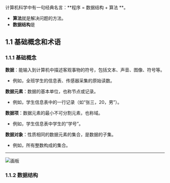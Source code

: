 计算机科学中有一句经典名言：**程序 = 数据结构 + 算法 **。

+ **算法**就是解决问题的方法。
+ **数据结构**是

## 1.1 基础概念和术语
### 1.1.1 基础概念
**数据**：能输入到计算机中描述客观事物的符号，包括文本、声音、图像、符号等。

+ 例如，全班学生的信息表、传感器采集的原始读数。

**数据元素**：数据的基本单位，也称节点或记录。

+ 例如，学生信息表中的一行记录（如“张三，20，男”）。

**数据项**：数据元素的最小不可分割元素，也称域。

+ 例如，学生信息表中学生的“学号”。

**数据对象**：性质相同的数据元素的集合，是数据的子集。

+ 例如，所有整数构成的集合。

---

![画板](https://cdn.nlark.com/yuque/0/2025/jpeg/28137921/1750142090135-557f9b01-ccfc-4e9e-9f53-0f2dc4cab665.jpeg)

### 1.1.2 数据结构




